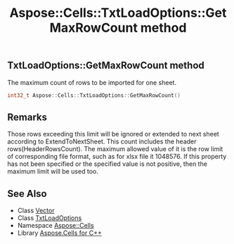 ﻿---
title: Aspose::Cells::TxtLoadOptions::GetMaxRowCount method
linktitle: GetMaxRowCount
second_title: Aspose.Cells for C++ API Reference
description: 'Aspose::Cells::TxtLoadOptions::GetMaxRowCount method. The maximum count of rows to be imported for one sheet in C++.'
type: docs
weight: 2800
url: /cpp/aspose.cells/txtloadoptions/getmaxrowcount/
---
## TxtLoadOptions::GetMaxRowCount method


The maximum count of rows to be imported for one sheet.

```cpp
int32_t Aspose::Cells::TxtLoadOptions::GetMaxRowCount()
```

## Remarks


Those rows exceeding this limit will be ignored or extended to next sheet according to ExtendToNextSheet. This count includes the header rows(HeaderRowsCount). The maximum allowed value of it is the row limit of corresponding file format, such as for xlsx file it 1048576. If this property has not been specified or the specified value is not positive, then the maximum limit will be used too.
## See Also

* Class [Vector](../../vector/)
* Class [TxtLoadOptions](../)
* Namespace [Aspose::Cells](../../)
* Library [Aspose.Cells for C++](../../../)
